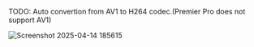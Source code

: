 TODO: Auto convertion from AV1 to H264 codec.(Premier Pro does not support AV1)


![Screenshot 2025-04-14 185615](https://github.com/user-attachments/assets/aaea1959-c2dd-4375-a29c-e9a034aa91e6)
